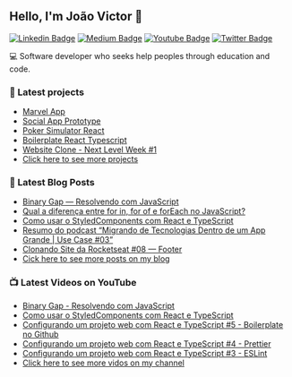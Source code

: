 ## Hello, I'm João Victor 🤙
[![Linkedin Badge](https://img.shields.io/badge/-LinkedIn-blue?style=flat-square&logo=Linkedin&logoColor=white&link=https://www.linkedin.com/in/joao-victor-pereira-santos/)](https://www.linkedin.com/in/joao-victor-pereira-santos/) 
[![Medium Badge](https://img.shields.io/badge/-Medium-292929?style=flat-square&labelColor=292929&logo=Medium&link=https://medium.com/@joaovictorpsantos/)](https://medium.com/@joaovictorpsantos/)
[![Youtube Badge](https://img.shields.io/badge/-Youtube-red?style=flat-square&logo=Youtube&logoColor=white&link=https://https://www.youtube.com/c/joaovictorpereirasantos/)](https://www.youtube.com/c/joaovictorpereirasantos/) 
[![Twitter Badge](https://img.shields.io/badge/-Twitter-1ca0f1?style=flat-square&labelColor=1ca0f1&logo=twitter&logoColor=white&link=https://twitter.com/_joaovictorps)](https://twitter.com/_joaovictorps)

💻 Software developer who seeks help peoples through education and code.



### 🚀 Latest projects
- [Marvel App](https://github.com/joaovictorpsantos/marvel-app)
- [Social App Prototype](https://github.com/joaovictorpsantos/social-app-prototype)
- [Poker Simulator React](https://github.com/joaovictorpsantos/poker-simulator-react)
- [Boilerplate React Typescript](https://github.com/joaovictorpsantos/boilerplate_react_typescript)
- [Website Clone - Next Level Week #1](https://github.com/joaovictorpsantos/next-level-week-clone)
- [Click here to see more projects](https://github.com/joaovictorpsantos?tab=repositories)


### 📕 Latest Blog Posts

<!-- BLOG:START -->
- [Binary Gap — Resolvendo com JavaScript](https://medium.com/@joaovictorpsantos/binary-gap-resolvendo-com-javascript-250f51b9de93)
- [Qual a diferença entre for in, for of e forEach no JavaScript?](https://medium.com/@joaovictorpsantos/qual-a-diferen%C3%A7a-entre-for-in-for-of-e-foreach-no-javascript-7af6f6a56eea)
- [Como usar o StyledComponents com React e TypeScript](https://medium.com/@joaovictorpsantos/styledcomponents-com-react-e-typescript-41936377bb9c)
- [Resumo do podcast “Migrando de Tecnologias Dentro de um App Grande | Use Case #03”](https://medium.com/@joaovictorpsantos/resumo-do-podcast-migrando-de-tecnologias-dentro-de-um-app-grande-use-case-03-344663153e8c)
- [Clonando Site da Rocketseat #08 — Footer](https://medium.com/@joaovictorpsantos/clonando-site-da-rocketseat-08-footer-5869b0022c7f)
- [Cick here to see more posts on my blog](https://medium.com/@joaovictorpsantos)
<!-- BLOG:END -->

### 📺 Latest Videos on YouTube

<!-- YOUTUBE:START -->
- [Binary Gap - Resolvendo com JavaScript](https://www.youtube.com/watch?v=FUPL01g4SQ4)
- [Como usar o StyledComponents com React e TypeScript](https://www.youtube.com/watch?v=XVRbB6-KEVA)
- [Configurando um projeto web com React e TypeScript #5 - Boilerplate no Github](https://www.youtube.com/watch?v=Unjp7MdpUhs)
- [Configurando um projeto web com React e TypeScript #4 - Prettier](https://www.youtube.com/watch?v=AnRBDBr3b9Q)
- [Configurando um projeto web com React e TypeScript #3 - ESLint](https://www.youtube.com/watch?v=KpGfzwlI8Sw)
- [Click here to see more vidos on my channel](https://www.youtube.com/c/joaovictorpereirasantos)
<!-- YOUTUBE:END -->


